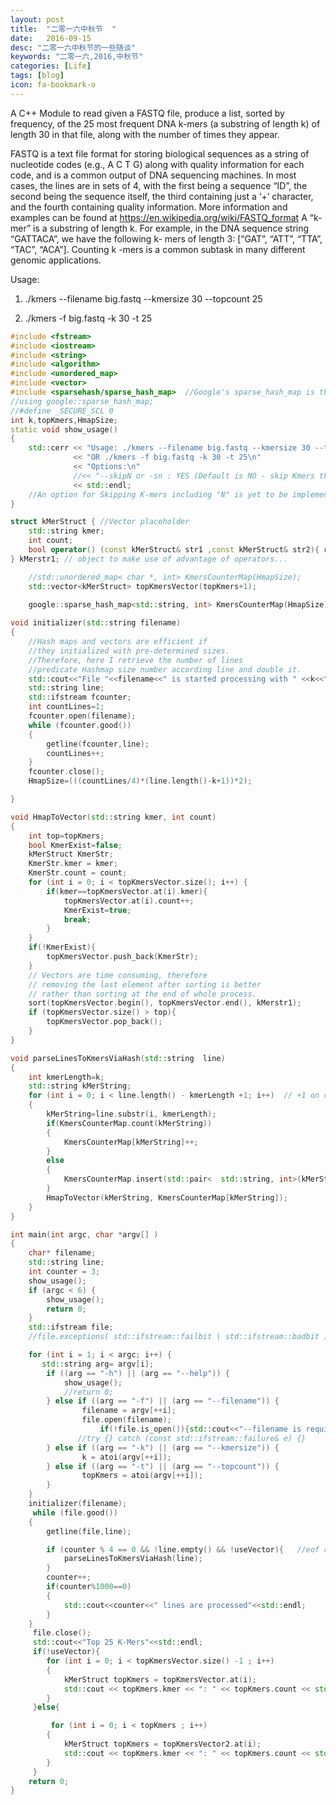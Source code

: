 ```yaml
---
layout: post
title:  "二零一六中秋节  "
date:   2016-09-15
desc: "二零一六中秋节的一些随谈"
keywords: "二零一六,2016,中秋节"
categories: [Life]
tags: [blog]
icon: fa-bookmark-o
---
```


A C++ Module to read given a FASTQ file, produce a list, sorted by frequency, of the 25 most frequent DNA k-mers (a substring of length k) of length 30 in that file, along with the number of times they appear.

FASTQ is a text file format for storing biological sequences as a string of nucleotide codes (e.g., A C T G)
along with quality information for each code, and is a common output of DNA sequencing machines. In most
cases, the lines are in sets of 4, with the first being a sequence “ID”, the second being the sequence itself,
the third containing just a ‘+’ character, and the fourth containing quality information. More information and
examples can be found at https://en.wikipedia.org/wiki/FASTQ_format
A “k- mer” is a substring of length k. For example, in the DNA sequence string “GATTACA”, we have the
following k- mers of length 3: [“GAT”, “ATT”, “TTA”, “TAC”, “ACA”]. Counting k -mers is a common subtask in
many different genomic applications.

Usage: 
1. ./kmers --filename big.fastq --kmersize 30 --topcount 25

2. ./kmers -f big.fastq -k 30 -t 25

``` cpp
#include <fstream>
#include <iostream>
#include <string>
#include <algorithm>
#include <unordered_map>
#include <vector>
#include <sparsehash/sparse_hash_map>  //Google's sparse_hash_map is the most memory efficient
//using google::sparse_hash_map;
//#define _SECURE_SCL 0
int k,topKmers,HmapSize;
static void show_usage()
{
    std::cerr << "Usage: ./kmers --filename big.fastq --kmersize 30 --topcount 25\n"
              << "OR ./kmers -f big.fastq -k 30 -t 25\n"
			  << "Options:\n"
              //<< "--skipN or -sn : YES (Default is NO - skip Kmers that includes N)";
              << std::endl;
	//An option for Skipping K-mers including "N" is yet to be implemented: Reason N is I guess non-bases result
}

struct kMerStruct { //Vector placeholder
	std::string kmer;
	int count;
	bool operator() (const kMerStruct& str1 ,const kMerStruct& str2){ return(str1.count>str2.count);}
} kMerstr1; // object to make use of advantage of operators...

	//std::unordered_map< char *, int> KmersCounterMap(HmapSize);          //uses too much memory
	std::vector<kMerStruct> topKmersVector(topKmers+1);
	
	google::sparse_hash_map<std::string, int> KmersCounterMap(HmapSize);   // initizalization of the hash map with pre-calculated size

void initializer(std::string filename)
{
    //Hash maps and vectors are efficient if
    //they initialized with pre-determined sizes.
    //Therefore, here I retrieve the number of lines
    //predicate Hashmap size number according line and double it.
    std::cout<<"File "<<filename<<" is started processing with " <<k<<"-mers"<<std::endl;
    std::string line;
    std::ifstream fcounter;
    int countLines=1;
    fcounter.open(filename);
    while (fcounter.good())
    {
        getline(fcounter,line);
        countLines++;
    }
    fcounter.close();
    HmapSize=(((countLines/4)*(line.length()-k+1))*2);

}

void HmapToVector(std::string kmer, int count)
{
    int top=topKmers;
    bool KmerExist=false;
    kMerStruct KmerStr;
    KmerStr.kmer = kmer;
    KmerStr.count = count;
    for (int i = 0; i < topKmersVector.size(); i++) {
        if(kmer==topKmersVector.at(i).kmer){
            topKmersVector.at(i).count++;
            KmerExist=true;
            break;
        }
    }
    if(!KmerExist){
        topKmersVector.push_back(KmerStr);
    }
    // Vectors are time consuming, therefore
    // removing the last element after sorting is better
    // rather than sorting at the end of whole process.
    sort(topKmersVector.begin(), topKmersVector.end(), kMerstr1);
    if (topKmersVector.size() > top){
        topKmersVector.pop_back();
    }
}

void parseLinesToKmersViaHash(std::string  line)
{
	int kmerLength=k;
	std::string kMerString;
	for (int i = 0; i < line.length() - kmerLength +1; i++)  // +1 on condition is neccesary
	{
		kMerString=line.substr(i, kmerLength);
		if(KmersCounterMap.count(kMerString))
		{
			KmersCounterMap[kMerString]++;
		}
		else
		{
			KmersCounterMap.insert(std::pair<  std::string, int>(kMerString, 1));
		}
		HmapToVector(kMerString, KmersCounterMap[kMerString]);
	}
}

int main(int argc, char *argv[] )
{
	char* filename;
	std::string line;
	int counter = 3;
	show_usage();
	if (argc < 6) {
        show_usage();
        return 0;
    }
	std::ifstream file;
	//file.exceptions( std::ifstream::failbit | std::ifstream::badbit );

	for (int i = 1; i < argc; i++) {
       std::string arg= argv[i];
        if ((arg == "-h") || (arg == "--help")) {
            show_usage();
            //return 0;
        } else if ((arg == "-f") || (arg == "--filename")) {
                filename = argv[++i];
                file.open(filename);
					if(!file.is_open()){std::cout<<"--filename is required" << std::endl; return 0;  }
               //try {} catch (const std::ifstream::failure& e) {}
        } else if ((arg == "-k") || (arg == "--kmersize")) {
                k = atoi(argv[++i]);
		} else if ((arg == "-t") || (arg == "--topcount")) {
                topKmers = atoi(argv[++i]);
		} 
	}
	initializer(filename);
	 while (file.good())
	{
		getline(file,line);

		if (counter % 4 == 0 && !line.empty() && !useVector){   //eof check at the end of file, do not leave the last line empty
			parseLinesToKmersViaHash(line);
		}
		counter++;
		if(counter%1000==0)
		{
			std::cout<<counter<<" lines are processed"<<std::endl;
		}
	}
	 file.close();
	 std::cout<<"Top 25 K-Mers"<<std::endl;
	 if(!useVector){
		for (int i = 0; i < topKmersVector.size() -1 ; i++)
		{
			kMerStruct topKmers = topKmersVector.at(i);
			std::cout << topKmers.kmer << ": " << topKmers.count << std::endl;
		}
	 }else{

		 for (int i = 0; i < topKmers ; i++)
		{
			kMerStruct topKmers = topKmersVector2.at(i);
			std::cout << topKmers.kmer << ": " << topKmers.count << std::endl;
		}
	 }
	return 0;
}
```

